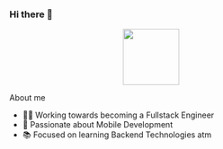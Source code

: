 ### Hi there 👋

<div id="header" align="center">
  <img src="https://media.giphy.com/media/L1R1tvI9svkIWwpVYr/giphy.gif" width="100"/>
</div>

About me

- 💪🏻 Working towards becoming a Fullstack Engineer
- 💫 Passionate about Mobile Development
- 📚 Focused on learning Backend Technologies atm

